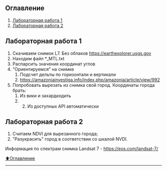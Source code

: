 ## Оглавление

1. [Лабораторная работа 1](#Лабораторная-работа-1)
2. [Лабораторная работа 2](#Лабораторная-работа-2)
    
## Лабораторная работа 1
1) Скачиваем снимок L7. Без облаков https://earthexplorer.usgs.gov
2) Находим файл *_MTL.txt
3) Распарсить значения координат углов
4) "Ориентируемся" на снимке
    1) Подсчет дельты по горизонтали и вертикали
    2) https://amazoniainvestiga.info/index.php/amazonia/article/view/992
5) Попробовать вырезать из снимка свой город. Координаты города брать:
    1) Из вики и захардкодить
    2) 2) Из доступных API автоматически

## Лабораторная работа 2
1) Считаем NDVI для вырезанного города;
2) "Разукрасить" город в соответствии со шкалой NVDI.

Информация по спектрам снимка Landsat 7 - https://eos.com/landsat-7/


[:arrow_up:Оглавление](#Оглавление)
___


